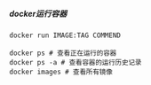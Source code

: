 ##### docker运行容器

```bash
docker run IMAGE:TAG COMMEND
```



```
docker ps # 查看正在运行的容器
docker ps -a # 查看容器的运行历史记录
docker images # 查看所有镜像

```



